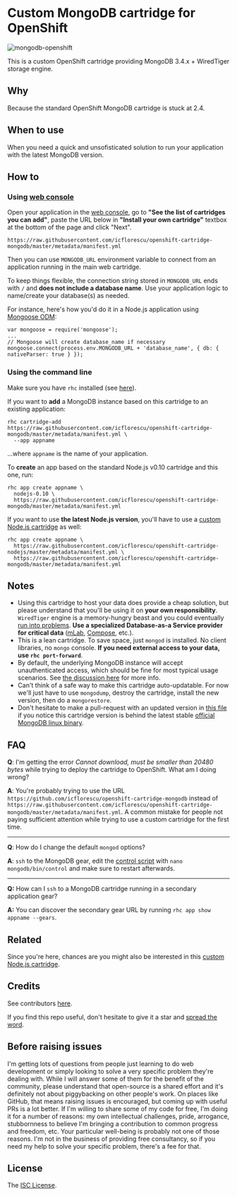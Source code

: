 # Custom MongoDB cartridge for OpenShift

![mongodb-openshift](https://cloud.githubusercontent.com/assets/581999/13374624/f9509bc2-dd92-11e5-8068-a87c9c3f6312.png)

This is a custom OpenShift cartridge providing MongoDB 3.4.x + WiredTiger storage engine.

## Why

Because the standard OpenShift MongoDB cartridge is stuck at 2.4.

## When to use

When you need a quick and unsofisticated solution to run your application with the latest MongoDB version.

## How to

### Using [web console](https://openshift.redhat.com/app/console/applications)

Open your application in the [web console](https://openshift.redhat.com/app/console/applications), go to **"See the list of cartridges you can add"**, paste the URL below in **"Install your own cartridge"** textbox at the bottom of the page and click "Next".

    https://raw.githubusercontent.com/icflorescu/openshift-cartridge-mongodb/master/metadata/manifest.yml

Then you can use `MONGODB_URL` environment variable to connect from an application running in the main web cartridge.

To keep things flexible, the connection string stored in `MONGODB_URL` ends with `/` and **does not include a database name**. Use your application logic to name/create your database(s) as needed.

For instance, here's how you'd do it in a Node.js application using [Mongoose ODM](http://mongoosejs.com/):

    var mongoose = require('mongoose');
    ...
    // Mongoose will create database_name if necessary
    mongoose.connect(process.env.MONGODB_URL + 'database_name', { db: { nativeParser: true } });

### Using the command line

Make sure you have `rhc` installed (see [here](https://developers.openshift.com/en/managing-client-tools.html)).

If you want to **add** a MongoDB instance based on this cartridge to an existing application:

    rhc cartridge-add https://raw.githubusercontent.com/icflorescu/openshift-cartridge-mongodb/master/metadata/manifest.yml \
      --app appname

...where `appname` is the name of your application.

To **create** an app based on the standard Node.js v0.10 cartridge and this one, run:

    rhc app create appname \
      nodejs-0.10 \
      https://raw.githubusercontent.com/icflorescu/openshift-cartridge-mongodb/master/metadata/manifest.yml

If you want to use **the latest Node.js version**, you'll have to use a [custom Node.js cartridge](https://github.com/icflorescu/openshift-cartridge-nodejs) as well:

    rhc app create appname \
      https://raw.githubusercontent.com/icflorescu/openshift-cartridge-nodejs/master/metadata/manifest.yml \
      https://raw.githubusercontent.com/icflorescu/openshift-cartridge-mongodb/master/metadata/manifest.yml

## Notes

- Using this cartridge to host your data does provide a cheap solution, but please understand that you'll be using it on **your own responsibility**. `WiredTiger` engine is a memory-hungry beast and you could eventually [run into problems](https://github.com/icflorescu/openshift-cartridge-mongodb/issues/18). **Use a specialized Database-as-a Service provider for critical data** ([mLab](https://mlab.com/), [Compose](https://www.compose.io/), etc.).
- This is a lean cartridge. To save space, just `mongod` is installed. No client libraries, no `mongo` console. **If you need external access to your data, use `rhc port-forward`**.
- By default, the underlying MongoDB instance will accept unauthenticated access, which should be fine for most typical usage scenarios. See [the discussion here](https://github.com/icflorescu/openshift-cartridge-mongodb/issues/1) for more info.
- Can't think of a safe way to make this cartridge auto-updatable. For now we'll just have to use `mongodump`, destroy the cartridge, install the new version, then do a `mongorestore`.
- Don't hesitate to make a pull-request with an updated version in [this file](https://github.com/icflorescu/openshift-cartridge-mongodb/blob/master/metadata/manifest.yml#L4) if you notice this cartridge version is behind the latest stable [official MongoDB linux binary](http://www.mongodb.org/downloads).

## FAQ

**Q**: I'm getting the error *Cannot download, must be smaller than 20480 bytes* while trying to deploy the cartridge to OpenShift. What am I doing wrong?

**A**: You're probably trying to use the URL `https://github.com/icflorescu/openshift-cartridge-mongodb` instead of
`https://raw.githubusercontent.com/icflorescu/openshift-cartridge-mongodb/master/metadata/manifest.yml`. A common mistake for people not paying sufficient attention while trying to use a custom cartridge for the first time.

---

**Q**: How do I change the default `mongod` options?

**A**: `ssh` to the MongoDB gear, edit the [control script](https://github.com/icflorescu/openshift-cartridge-mongodb/blob/master/bin/control) with `nano mongodb/bin/control` and make sure to restart afterwards.

---

**Q:** How can I `ssh` to a MongoDB cartridge running in a secondary application gear?

**A:** You can discover the secondary gear URL by running `rhc app show appname --gears`.

## Related

Since you're here, chances are you might also be interested in this [custom Node.js cartridge](https://github.com/icflorescu/openshift-cartridge-nodejs).

## Credits

See contributors [here](https://github.com/icflorescu/openshift-cartridge-nodejs/graphs/contributors).

If you find this repo useful, don't hesitate to give it a star and [spread the word](http://twitter.com/share?text=Checkout%20this%20custom%20MongoDB%20cartridge%20for%20OpenShift!&amp;url=http%3A%2F%2Fgithub.com/icflorescu/openshift-cartridge-mongodb&amp;hashtags=mongodb,openshift,nodejs&amp;via=icflorescu).

## Before raising issues

I'm getting lots of questions from people just learning to do web development or simply looking to solve a very specific problem they're dealing with. While I will answer some of them for the benefit of the community, please understand that open-source is a shared effort and it's definitely not about piggybacking on other people's work. On places like GitHub, that means raising issues is encouraged, but coming up with useful PRs is a lot better. If I'm willing to share some of my code for free, I'm doing it for a number of reasons: my own intellectual challenges, pride, arrogance, stubbornness to believe I'm bringing a contribution to common progress and freedom, etc. Your particular well-being is probably not one of those reasons. I'm not in the business of providing free consultancy, so if you need my help to solve your specific problem, there's a fee for that.

## License

The [ISC License](http://github.com/icflorescu/openshift-cartridge-mongodb/blob/master/LICENSE).
